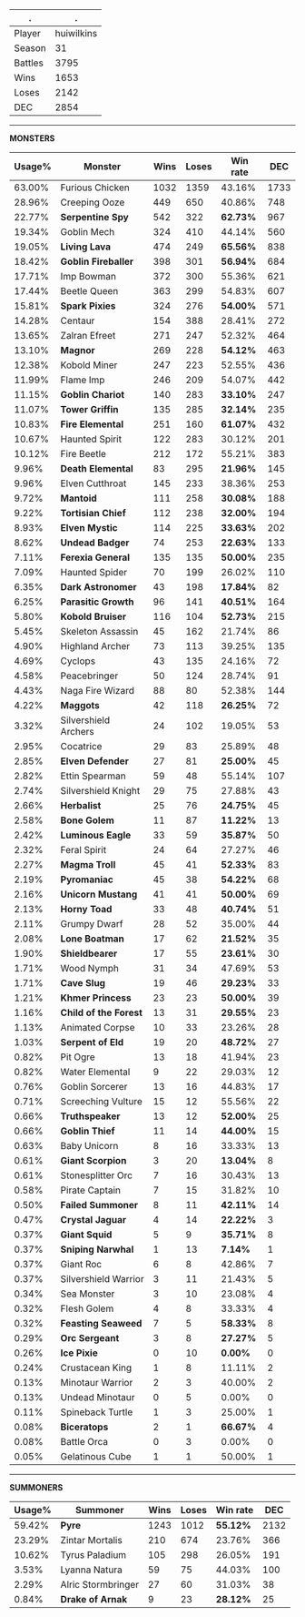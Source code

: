.|.
|-|-
Player|huiwilkins
Season|31
Battles|3795
Wins|1653
Loses|2142
DEC|2854

---
**MONSTERS**

Usage%|Monster|Wins|Loses|Win rate|DEC|
-|-|-|-|-|-|
63.00%|Furious Chicken|1032|1359|43.16%|1733|
28.96%|Creeping Ooze|449|650|40.86%|748|
22.77%|**Serpentine Spy**|542|322|**62.73%**|967|
19.34%|Goblin Mech|324|410|44.14%|560|
19.05%|**Living Lava**|474|249|**65.56%**|838|
18.42%|**Goblin Fireballer**|398|301|**56.94%**|684|
17.71%|Imp Bowman|372|300|55.36%|621|
17.44%|Beetle Queen|363|299|54.83%|607|
15.81%|**Spark Pixies**|324|276|**54.00%**|571|
14.28%|Centaur|154|388|28.41%|272|
13.65%|Zalran Efreet|271|247|52.32%|464|
13.10%|**Magnor**|269|228|**54.12%**|463|
12.38%|Kobold Miner|247|223|52.55%|436|
11.99%|Flame Imp|246|209|54.07%|442|
11.15%|**Goblin Chariot**|140|283|**33.10%**|247|
11.07%|**Tower Griffin**|135|285|**32.14%**|235|
10.83%|**Fire Elemental**|251|160|**61.07%**|432|
10.67%|Haunted Spirit|122|283|30.12%|201|
10.12%|Fire Beetle|212|172|55.21%|383|
9.96%|**Death Elemental**|83|295|**21.96%**|145|
9.96%|Elven Cutthroat|145|233|38.36%|253|
9.72%|**Mantoid**|111|258|**30.08%**|188|
9.22%|**Tortisian Chief**|112|238|**32.00%**|194|
8.93%|**Elven Mystic**|114|225|**33.63%**|202|
8.62%|**Undead Badger**|74|253|**22.63%**|133|
7.11%|**Ferexia General**|135|135|**50.00%**|235|
7.09%|Haunted Spider|70|199|26.02%|110|
6.35%|**Dark Astronomer**|43|198|**17.84%**|82|
6.25%|**Parasitic Growth**|96|141|**40.51%**|164|
5.80%|**Kobold Bruiser**|116|104|**52.73%**|215|
5.45%|Skeleton Assassin|45|162|21.74%|86|
4.90%|Highland Archer|73|113|39.25%|135|
4.69%|Cyclops|43|135|24.16%|72|
4.58%|Peacebringer|50|124|28.74%|91|
4.43%|Naga Fire Wizard|88|80|52.38%|144|
4.22%|**Maggots**|42|118|**26.25%**|72|
3.32%|Silvershield Archers|24|102|19.05%|53|
2.95%|Cocatrice|29|83|25.89%|48|
2.85%|**Elven Defender**|27|81|**25.00%**|45|
2.82%|Ettin Spearman|59|48|55.14%|107|
2.74%|Silvershield Knight|29|75|27.88%|43|
2.66%|**Herbalist**|25|76|**24.75%**|45|
2.58%|**Bone Golem**|11|87|**11.22%**|13|
2.42%|**Luminous Eagle**|33|59|**35.87%**|50|
2.32%|Feral Spirit|24|64|27.27%|46|
2.27%|**Magma Troll**|45|41|**52.33%**|83|
2.19%|**Pyromaniac**|45|38|**54.22%**|68|
2.16%|**Unicorn Mustang**|41|41|**50.00%**|69|
2.13%|**Horny Toad**|33|48|**40.74%**|51|
2.11%|Grumpy Dwarf|28|52|35.00%|44|
2.08%|**Lone Boatman**|17|62|**21.52%**|35|
1.90%|**Shieldbearer**|17|55|**23.61%**|30|
1.71%|Wood Nymph|31|34|47.69%|53|
1.71%|**Cave Slug**|19|46|**29.23%**|33|
1.21%|**Khmer Princess**|23|23|**50.00%**|39|
1.16%|**Child of the Forest**|13|31|**29.55%**|23|
1.13%|Animated Corpse|10|33|23.26%|28|
1.03%|**Serpent of Eld**|19|20|**48.72%**|27|
0.82%|Pit Ogre|13|18|41.94%|23|
0.82%|Water Elemental|9|22|29.03%|12|
0.76%|Goblin Sorcerer|13|16|44.83%|17|
0.71%|Screeching Vulture|15|12|55.56%|22|
0.66%|**Truthspeaker**|13|12|**52.00%**|25|
0.66%|**Goblin Thief**|11|14|**44.00%**|15|
0.63%|Baby Unicorn|8|16|33.33%|13|
0.61%|**Giant Scorpion**|3|20|**13.04%**|8|
0.61%|Stonesplitter Orc|7|16|30.43%|13|
0.58%|Pirate Captain|7|15|31.82%|10|
0.50%|**Failed Summoner**|8|11|**42.11%**|14|
0.47%|**Crystal Jaguar**|4|14|**22.22%**|3|
0.37%|**Giant Squid**|5|9|**35.71%**|8|
0.37%|**Sniping Narwhal**|1|13|**7.14%**|1|
0.37%|Giant Roc|6|8|42.86%|7|
0.37%|Silvershield Warrior|3|11|21.43%|5|
0.34%|Sea Monster|3|10|23.08%|4|
0.32%|Flesh Golem|4|8|33.33%|4|
0.32%|**Feasting Seaweed**|7|5|**58.33%**|8|
0.29%|**Orc Sergeant**|3|8|**27.27%**|5|
0.26%|**Ice Pixie**|0|10|**0.00%**|0|
0.24%|Crustacean King|1|8|11.11%|2|
0.13%|Minotaur Warrior|2|3|40.00%|2|
0.13%|Undead Minotaur|0|5|0.00%|0|
0.11%|Spineback Turtle|1|3|25.00%|1|
0.08%|**Biceratops**|2|1|**66.67%**|4|
0.08%|Battle Orca|0|3|0.00%|0|
0.05%|Gelatinous Cube|1|1|50.00%|1|

---
**SUMMONERS**

Usage%|Summoner|Wins|Loses|Win rate|DEC|
-|-|-|-|-|-|
59.42%|**Pyre**|1243|1012|**55.12%**|2132|
23.29%|Zintar Mortalis|210|674|23.76%|366|
10.62%|Tyrus Paladium|105|298|26.05%|191|
3.53%|Lyanna Natura|59|75|44.03%|100|
2.29%|Alric Stormbringer|27|60|31.03%|38|
0.84%|**Drake of Arnak**|9|23|**28.12%**|25|
